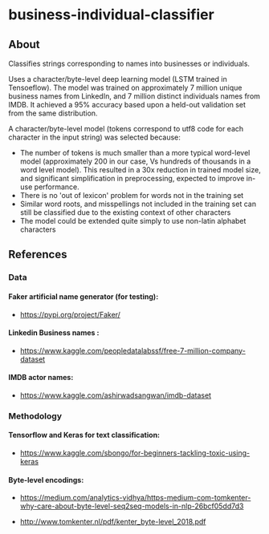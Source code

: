 # business-individual-classifier

## About

Classifies strings corresponding to names into businesses or individuals.

Uses a character/byte-level deep learning model (LSTM trained in Tensoeflow). 
The model was trained on approximately 7 million unique business names from LinkedIn, and 7 million distinct individuals names from IMDB.
It achieved a 95% accuracy based upon a held-out validation set from the same distribution.

A character/byte-level model (tokens correspond to utf8 code for each character in the input string) was selected because:

- The number of tokens is much smaller than a more typical word-level model (approximately 200 in our case, Vs hundreds of thousands in a word level model). This resulted in a 30x reduction in trained model size, and significant simplification in preprocessing, expected to improve in-use performance.
- There is no 'out of lexicon' problem for words not in the training set
- Similar word roots, and misspellings not included in the training set can still be classified due to the existing context of other characters
- The model could be extended quite simply to use non-latin alphabet characters


## References

### Data

#### Faker artificial name generator (for testing):
- https://pypi.org/project/Faker/

#### Linkedin Business names :
- https://www.kaggle.com/peopledatalabssf/free-7-million-company-dataset
  
#### IMDB actor names:
- https://www.kaggle.com/ashirwadsangwan/imdb-dataset

### Methodology

#### Tensorflow and Keras for text classification:
- https://www.kaggle.com/sbongo/for-beginners-tackling-toxic-using-keras

#### Byte-level encodings: 
- https://medium.com/analytics-vidhya/https-medium-com-tomkenter-why-care-about-byte-level-seq2seq-models-in-nlp-26bcf05dd7d3

- http://www.tomkenter.nl/pdf/kenter_byte-level_2018.pdf
